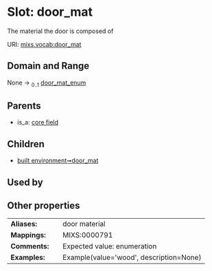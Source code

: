 
# Slot: door_mat


The material the door is composed of

URI: [mixs.vocab:door_mat](https://w3id.org/mixs/vocab/door_mat)


## Domain and Range

None &#8594;  <sub>0..1</sub> [door_mat_enum](door_mat_enum.md)

## Parents

 *  is_a: [core field](core_field.md)

## Children

 *  [built environment➞door_mat](built_environment_door_mat.md)

## Used by


## Other properties

|  |  |  |
| --- | --- | --- |
| **Aliases:** | | door material |
| **Mappings:** | | MIXS:0000791 |
| **Comments:** | | Expected value: enumeration |
| **Examples:** | | Example(value='wood', description=None) |

